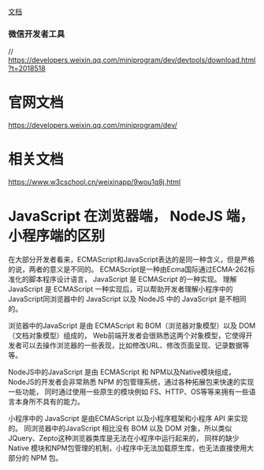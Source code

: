 [文档](https://developers.weixin.qq.com/ebook?action=get_post_info&docid=000a8806958588cb00862bd5851c0a)



### 微信开发者工具
// https://developers.weixin.qq.com/miniprogram/dev/devtools/download.html?t=2018518



# 官网文档

https://developers.weixin.qq.com/miniprogram/dev/



# 相关文档

https://www.w3cschool.cn/weixinapp/9wou1q8j.html



# JavaScript 在浏览器端， NodeJS 端，小程序端的区别
在大部分开发者看来，ECMAScript和JavaScript表达的是同一种含义，但是严格的说，两者的意义是不同的。
ECMAScript是一种由Ecma国际通过ECMA-262标准化的脚本程序设计语言， JavaScript 是 ECMAScript 的一种实现。
理解 JavaScript 是 ECMAScript 一种实现后，可以帮助开发者理解小程序中的 JavaScript同浏览器中的 JavaScript 以及 NodeJS 中的 JavaScript 是不相同的。

浏览器中的JavaScript 是由 ECMAScript 和 BOM（浏览器对象模型）以及 DOM（文档对象模型）组成的，
Web前端开发者会很熟悉这两个对象模型，它使得开发者可以去操作浏览器的一些表现，比如修改URL、修改页面呈现、记录数据等等。

NodeJS中的JavaScript 是由 ECMAScript 和 NPM以及Native模块组成，NodeJS的开发者会非常熟悉 NPM 的包管理系统，通过各种拓展包来快速的实现一些功能，
同时通过使用一些原生的模块例如 FS、HTTP、OS等等来拥有一些语言本身所不具有的能力。

小程序中的 JavaScript 是由ECMAScript 以及小程序框架和小程序 API 来实现的。
同浏览器中的JavaScript 相比没有 BOM 以及 DOM 对象，所以类似 JQuery、Zepto这种浏览器类库是无法在小程序中运行起来的，
同样的缺少 Native 模块和NPM包管理的机制，小程序中无法加载原生库，也无法直接使用大部分的 NPM 包。